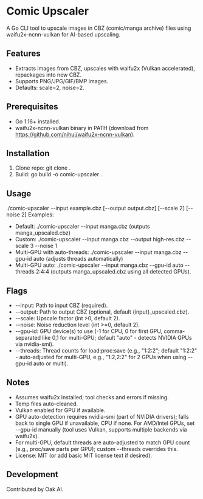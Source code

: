 # Comic Upscaler

A Go CLI tool to upscale images in CBZ (comic/manga archive) files using waifu2x-ncnn-vulkan for AI-based upscaling.

## Features

- Extracts images from CBZ, upscales with waifu2x (Vulkan accelerated), repackages into new CBZ.
- Supports PNG/JPG/GIF/BMP images.
- Defaults: scale=2, noise=2.

## Prerequisites

- Go 1.16+ installed.
- waifu2x-ncnn-vulkan binary in PATH (download from https://github.com/nihui/waifu2x-ncnn-vulkan).

## Installation

1. Clone repo: git clone <repo> .
2. Build: go build -o comic-upscaler .

## Usage

./comic-upscaler --input example.cbz [--output output.cbz] [--scale 2] [--noise 2]
Examples:
- Default: ./comic-upscaler --input manga.cbz (outputs manga_upscaled.cbz)
- Custom: ./comic-upscaler --input manga.cbz --output high-res.cbz --scale 3 --noise 1
- Multi-GPU with auto-threads: ./comic-upscaler --input manga.cbz --gpu-id auto (adjusts threads automatically)
- Multi-GPU auto: ./comic-upscaler --input manga.cbz --gpu-id auto --threads 2:4:4 (outputs manga_upscaled.cbz using all detected GPUs).

## Flags

- --input: Path to input CBZ (required).
- --output: Path to output CBZ (optional, default {input}_upscaled.cbz).
- --scale: Upscale factor (int >0, default 2).
- --noise: Noise reduction level (int >=0, default 2).
- --gpu-id: GPU device(s) to use (-1 for CPU, 0 for first GPU, comma-separated like 0,1 for multi-GPU; default "auto" - detects NVIDIA GPUs via nvidia-smi).
- --threads: Thread counts for load:proc:save (e.g., "1:2:2"; default "1:2:2" - auto-adjusted for multi-GPU, e.g., "1:2,2:2" for 2 GPUs when using --gpu-id auto or multi).

## Notes

- Assumes waifu2x installed; tool checks and errors if missing.
- Temp files auto-cleaned.
- Vulkan enabled for GPU if available.
- GPU auto-detection requires nvidia-smi (part of NVIDIA drivers); falls back to single GPU if unavailable, CPU if none. For AMD/Intel GPUs, set --gpu-id manually (tool uses Vulkan, supports multiple backends via waifu2x).
- For multi-GPU, default threads are auto-adjusted to match GPU count (e.g., proc/save parts per GPU); custom --threads overrides this.
- License: MIT (or add basic MIT license text if desired).

## Development

Contributed by Oak AI.